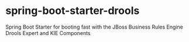 # spring-boot-starter-drools
Spring Boot Starter for booting fast with the JBoss Business Rules Engine Drools Expert and KIE Components
